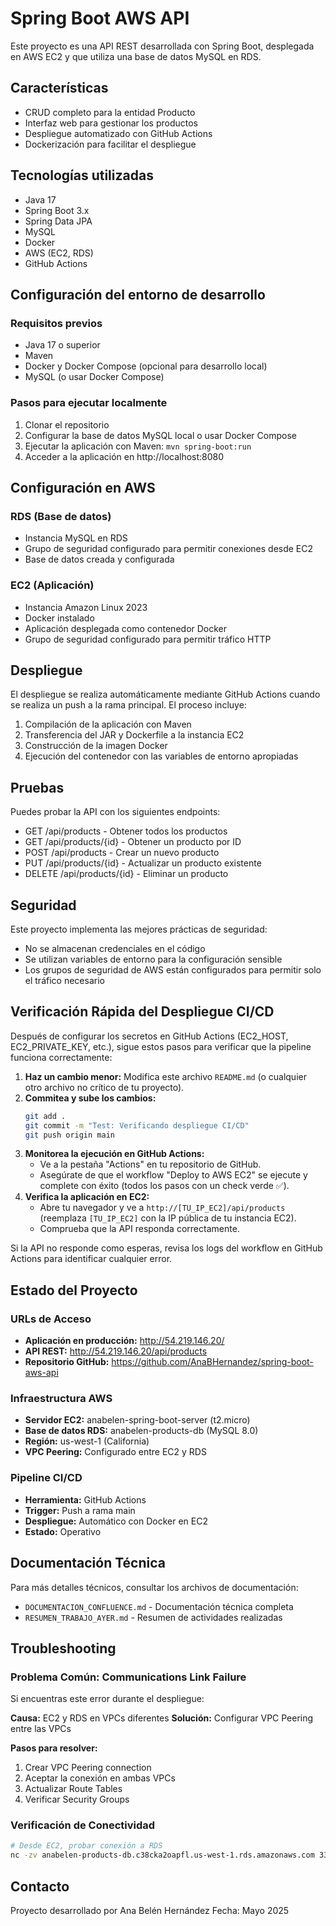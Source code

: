 # Spring Boot AWS API

Este proyecto es una API REST desarrollada con Spring Boot, desplegada en AWS EC2 y que utiliza una base de datos MySQL en RDS.

## Características

- CRUD completo para la entidad Producto
- Interfaz web para gestionar los productos
- Despliegue automatizado con GitHub Actions
- Dockerización para facilitar el despliegue

## Tecnologías utilizadas

- Java 17
- Spring Boot 3.x
- Spring Data JPA
- MySQL
- Docker
- AWS (EC2, RDS)
- GitHub Actions

## Configuración del entorno de desarrollo

### Requisitos previos
- Java 17 o superior
- Maven
- Docker y Docker Compose (opcional para desarrollo local)
- MySQL (o usar Docker Compose)

### Pasos para ejecutar localmente
1. Clonar el repositorio
2. Configurar la base de datos MySQL local o usar Docker Compose
3. Ejecutar la aplicación con Maven: `mvn spring-boot:run`
4. Acceder a la aplicación en http://localhost:8080

## Configuración en AWS

### RDS (Base de datos)
- Instancia MySQL en RDS
- Grupo de seguridad configurado para permitir conexiones desde EC2
- Base de datos creada y configurada

### EC2 (Aplicación)
- Instancia Amazon Linux 2023
- Docker instalado
- Aplicación desplegada como contenedor Docker
- Grupo de seguridad configurado para permitir tráfico HTTP

## Despliegue

El despliegue se realiza automáticamente mediante GitHub Actions cuando se realiza un push a la rama principal. El proceso incluye:

1. Compilación de la aplicación con Maven
2. Transferencia del JAR y Dockerfile a la instancia EC2
3. Construcción de la imagen Docker
4. Ejecución del contenedor con las variables de entorno apropiadas

## Pruebas

Puedes probar la API con los siguientes endpoints:

- GET /api/products - Obtener todos los productos
- GET /api/products/{id} - Obtener un producto por ID
- POST /api/products - Crear un nuevo producto
- PUT /api/products/{id} - Actualizar un producto existente
- DELETE /api/products/{id} - Eliminar un producto

## Seguridad

Este proyecto implementa las mejores prácticas de seguridad:
- No se almacenan credenciales en el código
- Se utilizan variables de entorno para la configuración sensible
- Los grupos de seguridad de AWS están configurados para permitir solo el tráfico necesario

## Verificación Rápida del Despliegue CI/CD

Después de configurar los secretos en GitHub Actions (EC2_HOST, EC2_PRIVATE_KEY, etc.), sigue estos pasos para verificar que la pipeline funciona correctamente:

1.  **Haz un cambio menor:** Modifica este archivo `README.md` (o cualquier otro archivo no crítico de tu proyecto).
2.  **Commitea y sube los cambios:**
    ```bash
    git add .
    git commit -m "Test: Verificando despliegue CI/CD"
    git push origin main
    ```
3.  **Monitorea la ejecución en GitHub Actions:**
    * Ve a la pestaña "Actions" en tu repositorio de GitHub.
    * Asegúrate de que el workflow "Deploy to AWS EC2" se ejecute y complete con éxito (todos los pasos con un check verde ✅).
4.  **Verifica la aplicación en EC2:**
    * Abre tu navegador y ve a `http://[TU_IP_EC2]/api/products` (reemplaza `[TU_IP_EC2]` con la IP pública de tu instancia EC2).
    * Comprueba que la API responda correctamente.

Si la API no responde como esperas, revisa los logs del workflow en GitHub Actions para identificar cualquier error.

## Estado del Proyecto

### URLs de Acceso
- **Aplicación en producción:** http://54.219.146.20/
- **API REST:** http://54.219.146.20/api/products
- **Repositorio GitHub:** https://github.com/AnaBHernandez/spring-boot-aws-api

### Infraestructura AWS
- **Servidor EC2:** anabelen-spring-boot-server (t2.micro)
- **Base de datos RDS:** anabelen-products-db (MySQL 8.0)
- **Región:** us-west-1 (California)
- **VPC Peering:** Configurado entre EC2 y RDS

### Pipeline CI/CD
- **Herramienta:** GitHub Actions
- **Trigger:** Push a rama main
- **Despliegue:** Automático con Docker en EC2
- **Estado:** Operativo

## Documentación Técnica

Para más detalles técnicos, consultar los archivos de documentación:
- `DOCUMENTACION_CONFLUENCE.md` - Documentación técnica completa
- `RESUMEN_TRABAJO_AYER.md` - Resumen de actividades realizadas

## Troubleshooting

### Problema Común: Communications Link Failure
Si encuentras este error durante el despliegue:

**Causa:** EC2 y RDS en VPCs diferentes
**Solución:** Configurar VPC Peering entre las VPCs

**Pasos para resolver:**
1. Crear VPC Peering connection
2. Aceptar la conexión en ambas VPCs
3. Actualizar Route Tables
4. Verificar Security Groups

### Verificación de Conectividad
```bash
# Desde EC2, probar conexión a RDS
nc -zv anabelen-products-db.c38cka2oapfl.us-west-1.rds.amazonaws.com 3306
```

## Contacto

Proyecto desarrollado por Ana Belén Hernández
Fecha: Mayo 2025